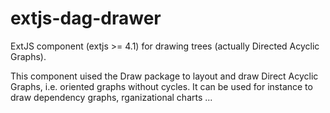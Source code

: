 extjs-dag-drawer
================

ExtJS component (extjs >= 4.1) for drawing trees (actually Directed Acyclic Graphs).

This component uised the Draw package to layout and draw Direct Acyclic Graphs, i.e. oriented graphs without cycles.
It can be used for instance to draw dependency graphs, rganizational charts ...


